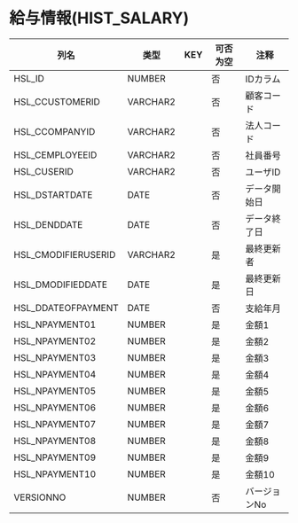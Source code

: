 # 給与情報(HIST_SALARY)
| 列名   | 类型   | KEY  | 可否为空 | 注释   |
| ---- | ---- | ---- | ---- | ---- |
|HSL_ID|NUMBER||否|IDカラム  |
|HSL_CCUSTOMERID|VARCHAR2||否|顧客コード|
|HSL_CCOMPANYID|VARCHAR2||否|法人コード|
|HSL_CEMPLOYEEID|VARCHAR2||否|社員番号|
|HSL_CUSERID|VARCHAR2||否|ユーザID|
|HSL_DSTARTDATE|DATE||否|データ開始日|
|HSL_DENDDATE|DATE||否|データ終了日|
|HSL_CMODIFIERUSERID|VARCHAR2||是|最終更新者|
|HSL_DMODIFIEDDATE|DATE||是|最終更新日|
|HSL_DDATEOFPAYMENT|DATE||否|支給年月|
|HSL_NPAYMENT01|NUMBER||是|金額1|
|HSL_NPAYMENT02|NUMBER||是|金額2|
|HSL_NPAYMENT03|NUMBER||是|金額3|
|HSL_NPAYMENT04|NUMBER||是|金額4|
|HSL_NPAYMENT05|NUMBER||是|金額5|
|HSL_NPAYMENT06|NUMBER||是|金額6|
|HSL_NPAYMENT07|NUMBER||是|金額7|
|HSL_NPAYMENT08|NUMBER||是|金額8|
|HSL_NPAYMENT09|NUMBER||是|金額9|
|HSL_NPAYMENT10|NUMBER||是|金額10|
|VERSIONNO|NUMBER||否|バージョンNo  |
